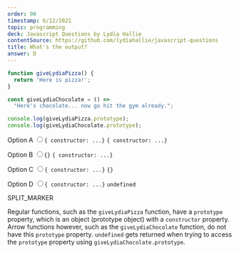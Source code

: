 ```yaml
---
order: 90
timestamp: 6/12/2021
topic: programming
deck: Javascript Questions by Lydia Hallie
contentSource: https://github.com/lydiahallie/javascript-questions
title: What's the output?
answer: D
---
```


  

```javascript
function giveLydiaPizza() {
  return 'Here is pizza!';
}

const giveLydiaChocolate = () =>
  "Here's chocolate... now go hit the gym already.";

console.log(giveLydiaPizza.prototype);
console.log(giveLydiaChocolate.prototype);
```


<label for="option-A">Option A</label>
<input type="radio" name="answer-option" id="option-A" value="A">`{ constructor: ...}` `{ constructor: ...}`</input>
    

<label for="option-B">Option B</label>
<input type="radio" name="answer-option" id="option-B" value="B">`{}` `{ constructor: ...}`</input>
    

<label for="option-C">Option C</label>
<input type="radio" name="answer-option" id="option-C" value="C">`{ constructor: ...}` `{}`</input>
    

<label for="option-D">Option D</label>
<input type="radio" name="answer-option" id="option-D" value="D">`{ constructor: ...}` `undefined`</input>
    




SPLIT_MARKER

Regular functions, such as the `giveLydiaPizza` function, have a `prototype` property, which is an object (prototype object) with a `constructor` property. Arrow functions however, such as the `giveLydiaChocolate` function, do not have this `prototype` property. `undefined` gets returned when trying to access the `prototype` property using `giveLydiaChocolate.prototype`.



